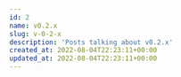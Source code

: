 ```yaml
---
id: 2
name: v0.2.x
slug: v-0-2-x
description: 'Posts talking about v0.2.x'
created_at: 2022-08-04T22:23:11+00:00
updated_at: 2022-08-04T22:23:11+00:00
---
```

